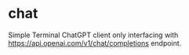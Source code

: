 # chat

Simple Terminal ChatGPT client only interfacing with https://api.openai.com/v1/chat/completions endpoint.